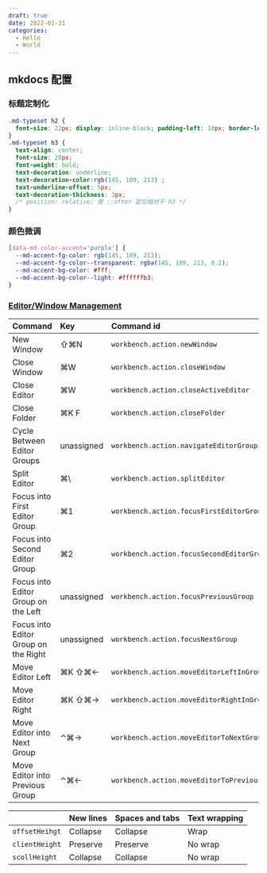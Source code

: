 ```yaml
---
draft: true
date: 2022-01-31
categories:
  - Hello
  - World
---
```


## mkdocs 配置

### 标题定制化

```css
.md-typeset h2 {
  font-size: 22px; display: inline-block; padding-left: 10px; border-left: 5px solid rgb(145, 109, 213); font-weight:bold;"
}
.md-typeset h3 {
  text-align: center;
  font-size: 20px;
  font-weight: bold;
  text-decoration: underline;
  text-decoration-color:rgb(145, 109, 213) ;
  text-underline-offset: 5px;
  text-decoration-thickness: 3px;
  /* position: relative; 使 ::after 定位相对于 h3 */
}
```

### 颜色微调

```css
[data-md-color-accent='purple'] {
  --md-accent-fg-color: rgb(145, 109, 213);
  --md-accent-fg-color--transparent: rgba(145, 109, 213, 0.2);
  --md-accent-bg-color: #fff;
  --md-accent-bg-color--light: #ffffffb3;
}
```

### [Editor/Window Management](https://code.visualstudio.com/docs/getstarted/keybindings#_editorwindow-management)

| Command                              | Key        | Command id                                   |
| :----------------------------------- | :--------- | :------------------------------------------- |
| New Window                           | ⇧⌘N        | `workbench.action.newWindow`                 |
| Close Window                         | ⌘W         | `workbench.action.closeWindow`               |
| Close Editor                         | ⌘W         | `workbench.action.closeActiveEditor`         |
| Close Folder                         | ⌘K F       | `workbench.action.closeFolder`               |
| Cycle Between Editor Groups          | unassigned | `workbench.action.navigateEditorGroups`      |
| Split Editor                         | ⌘\         | `workbench.action.splitEditor`               |
| Focus into First Editor Group        | ⌘1         | `workbench.action.focusFirstEditorGroup`     |
| Focus into Second Editor Group       | ⌘2         | `workbench.action.focusSecondEditorGroup`    |
| Focus into Editor Group on the Left  | unassigned | `workbench.action.focusPreviousGroup`        |
| Focus into Editor Group on the Right | unassigned | `workbench.action.focusNextGroup`            |
| Move Editor Left                     | ⌘K ⇧⌘←     | `workbench.action.moveEditorLeftInGroup`     |
| Move Editor Right                    | ⌘K ⇧⌘→     | `workbench.action.moveEditorRightInGroup`    |
| Move Editor into Next Group          | ⌃⌘→        | `workbench.action.moveEditorToNextGroup`     |
| Move Editor into Previous Group      | ⌃⌘←        | `workbench.action.moveEditorToPreviousGroup` |

|                | New lines | Spaces and tabs | Text wrapping |
| :------------- | :-------- | :-------------- | :------------ |
| `offsetHeihgt` | Collapse  | Collapse        | Wrap          |
| `clientHeight` | Preserve  | Preserve        | No wrap       |
| `scollHeight`  | Collapse  | Collapse        | No wrap       |
